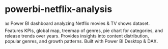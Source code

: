 # powerbi-netflix-analysis
📊 Power BI dashboard analyzing Netflix movies &amp; TV shows dataset. Features KPIs, global map, treemap of genres, pie chart for categories, and release trends over years. Provides insights into content distribution, popular genres, and growth patterns. Built with Power BI Desktop &amp; DAX.
